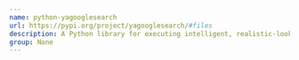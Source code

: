 ```yaml
---
name: python-yagooglesearch
url: https://pypi.org/project/yagooglesearch/#files
description: A Python library for executing intelligent, realistic-looking, and tunable Google searches.
group: None
---
```

